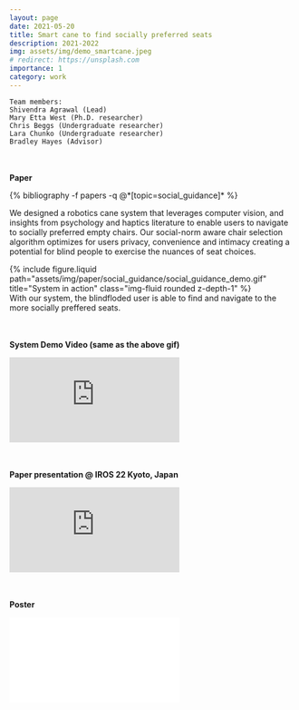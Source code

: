 ```yaml
---
layout: page
date: 2021-05-20
title: Smart cane to find socially preferred seats
description: 2021-2022
img: assets/img/demo_smartcane.jpeg
# redirect: https://unsplash.com
importance: 1
category: work
---
```

    Team members:
    Shivendra Agrawal (Lead)
    Mary Etta West (Ph.D. researcher)
    Chris Beggs (Undergraduate researcher)
    Lara Chunko (Undergraduate researcher)
    Bradley Hayes (Advisor)

<br /><br />
**Paper**
<div class="publications">
{% bibliography -f papers -q @*[topic=social_guidance]* %}
</div>

We designed a robotics cane system that leverages computer vision, and insights from psychology and
haptics literature to enable users to navigate to socially preferred empty chairs. Our social-norm aware
chair selection algorithm optimizes for users privacy, convenience and intimacy creating a potential for
blind people to exercise the nuances of seat choices.

<div class="row">
    <div class="col-sm mt-3 mt-md-0" style="vertical-align:middle">
        {% include figure.liquid path="assets/img/paper/social_guidance/social_guidance_demo.gif" title="System in action" class="img-fluid rounded z-depth-1" %}
    </div>
</div>
<div class="caption">
    With our system, the blindfloded user is able to find and navigate to the more socially preffered seats.
</div>

<br /><br />
**System Demo Video (same as the above gif)** 
<div class="video-container">
<iframe src="https://www.youtube.com/embed/fcOJgpEuN9E" title="YouTube video player" frameborder="0" allow="accelerometer; autoplay; clipboard-write; encrypted-media; gyroscope; picture-in-picture" allowfullscreen></iframe>
</div>

<br /><br />
**Paper presentation @ IROS 22 Kyoto, Japan**
<div class="video-container">
<iframe src="https://www.youtube.com/embed/6lmUHh1aFFg" title="YouTube video player" frameborder="0" allow="accelerometer; autoplay; clipboard-write; encrypted-media; gyroscope; picture-in-picture" allowfullscreen></iframe>
</div>


<br /><br />
**Poster**
<div class="pdf-container" width="100%" height="800px" >
  <iframe 
    src="/assets/pdf/SeatTakenIROS22.pdf#toolbar=1" 
    frameborder="0" 
    allowfullscreen>
  </iframe>
</div>


